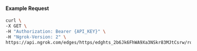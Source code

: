 <!-- Code generated for API Clients. DO NOT EDIT. -->

#### Example Request

```bash
curl \
-X GET \
-H "Authorization: Bearer {API_KEY}" \
-H "Ngrok-Version: 2" \
https://api.ngrok.com/edges/https/edghts_2b6Jk6FhWA9Xa3NSkr83MJtCsrw/routes/edghtsrt_2b6Jk1ZX8pEdgm0cUBcPdryf8Ce/circuit_breaker
```
